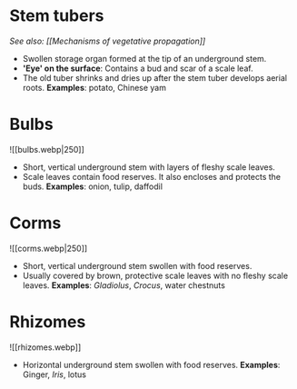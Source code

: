 # Stem tubers
*See also: [[Mechanisms of vegetative propagation]]*

- <span class="hi-green">Swollen</span> storage organ formed at the tip of an underground stem.
- **'Eye' on the surface**: Contains a bud and scar of a scale leaf.
- <span class="hi-green">The old tuber shrinks and dries up after the stem tuber develops aerial roots.</span>
**Examples**: potato, Chinese yam

# Bulbs
![[bulbs.webp|250]]
- <span class="hi-green">Short, vertical underground</span> stem with layers of <span class="hi-blue">fleshy scale leaves</span>.
- Scale leaves contain food reserves. It also encloses and protects the buds.
**Examples**: onion, tulip, daffodil

# Corms
![[corms.webp|250]]
- <span class="hi-green">Short, vertical underground</span> stem swollen with food reserves.
- Usually covered by <span class="hi-blue">brown, protective scale leaves</span> with <span class="hi-blue">no fleshy scale leaves</span>.
**Examples**: *Gladiolus*, *Crocus*, water chestnuts

# Rhizomes
![[rhizomes.webp]]
- <span class="hi-green">Horizontal</span> underground stem swollen with food reserves.
**Examples**: Ginger, *Iris*, lotus
